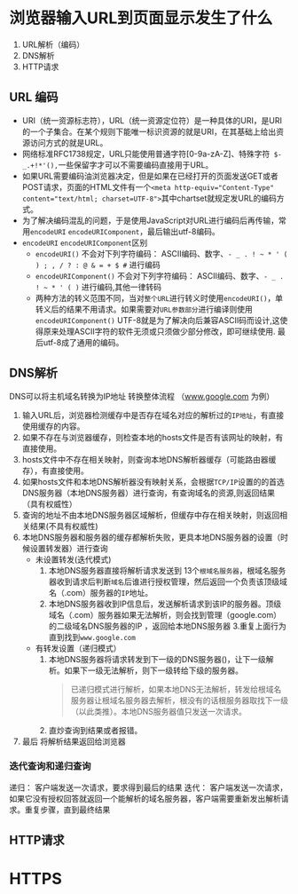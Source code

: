 # 浏览器输入URL到页面显示发生了什么
1. URL解析（编码）
2. DNS解析
3. HTTP请求



## URL 编码
- URI（统一资源标志符），URL（统一资源定位符）是一种具体的URI，是URI的一个子集合。在某个规则下能唯一标识资源的就是URI，在其基础上给出资源访问方式的就是URL。  
- 网络标准RFC1738规定，URL只能使用普通字符[0-9a-zA-Z]、特殊字符` $-_.+!*'(),`一些保留字才可以不需要编码直接用于URL。
- 如果URL需要编码油浏览器决定，但是如果在已经打开的页面发送GET或者POST请求，页面的HTML文件有一个`<meta http-equiv="Content-Type" content="text/html; charset=UTF-8">`其中chartset就规定发URL的编码方式。
- 为了解决编码混乱的问题，于是使用JavaScript对URL进行编码后再传输，常用`encodeURI` `encodeURIComponent`，最后输出utf-8编码。 
- `encodeURI` `encodeURIComponent`区别
    - `encodeURI()` 不会对下列字符编码： ASCII编码、数字、`- _ . ! ~ * ' ( ) ; , / ? : @ & = + $ #` 进行编码
    - `encodeURIComponent()` 不会对下列字符编码： ASCII编码、数字、`- _ . ! ~ * ' ( )` 进行编码,其他一律转码
    - 两种方法的转义范围不同，当对`整个URL`进行转义时使用`encodeURI()`，单转义后的结果不用请求。如果需要对`URL参数部分`进行编译则使用`encodeURIComponent()`
UTF-8就是为了解决向后兼容ASCII码而设计,这使得原来处理ASCII字符的软件无须或只须做少部分修改，即可继续使用. 最后utf-8成了通用的编码。
## DNS解析
DNS可以将主机域名转换为IP地址
转换整体流程 （www.google.com 为例）
1. 输入URL后，浏览器检测缓存中是否存在域名对应的解析过的`IP地址`，有直接使用缓存的内容。
2. 如果不存在与浏览器缓存，则检查本地的hosts文件是否有该网址的映射，有直接使用。
3. hosts文件中不存在相关映射，则查询本地DNS解析器缓存（可能路由器缓存），有直接使用。
4. 如果hosts文件和本地DNS解析器没有映射关系，会根据`TCP/IP`设置的的首选DNS服务器（本地DNS服务器）进行查询，有查询域名的资源,则返回结果（具有权威性）
5. 查询的地址不由本地DNS服务器区域解析，但缓存中存在相关映射，则返回相关结果(不具有权威性)
6. 本地DNS服务器和服务器的缓存都解析失败，更具本地DNS服务器的设置（时候设置转发器）进行查询
    - 未设置转发(迭代模式)
        1. 本地DNS服务器直接将解析请求发送到 13个`根域名服务器`，根域名服务器收到请求后判断`域名`后谁进行授权管理，然后返回一个负责该顶级域名（.com）服务器的`IP`地址。
        2. 本地DNS服务器收到IP信息后，发送解析请求到该IP的服务器。顶级域名（.com）服务器如果无法解析，则会找到管理（google.com）的二级域名DNS服务器的IP ，返回给本地DNS服务器
        3.重复上面行为 直到找到`www.google.com`
    -  有转发设置（递归模式）
        1. 本地DNS服务器将请求转发到下一级的DNS服务器()，让下一级解析。如果下一级无法解析，则下一级转给下级的服务器。
            > 已递归模式进行解析，如果本地DNS无法解析，转发给根域名服务器让根域名服务器去解析，根没有的话根服务器取找下一级（以此类推）。本地DNS服务器值只发送一次请求。
        2. 直炒查询到结果或者报错。 
7. 最后 将解析结果返回给浏览器
### 迭代查询和递归查询
递归： 客户端发送一次请求，要求得到最后的结果
迭代： 客户端发送一次请求，如果它没有授权回答就返回一个能解析的域名服务器，客户端需要重新发出解析请求。重复步骤，直到最终结果

## HTTP请求


# HTTPS 
## 